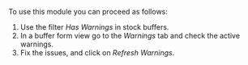 To use this module you can proceed as follows:

1.  Use the filter *Has Warnings* in stock buffers.
2.  In a buffer form view go to the *Warnings* tab and check the active
    warnings.
3.  Fix the issues, and click on *Refresh Warnings*.
